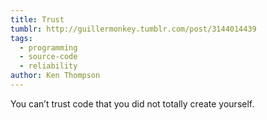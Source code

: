 ```yaml
---
title: Trust
tumblr: http://guillermonkey.tumblr.com/post/3144014439
tags:
  - programming
  - source-code
  - reliability
author: Ken Thompson
---
```


You can’t trust code that you did not totally create yourself.
